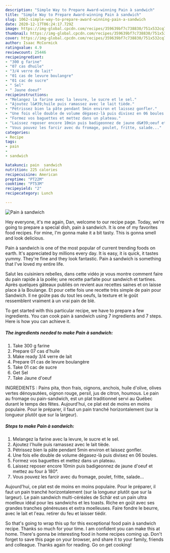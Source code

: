 ```yaml
---
description: "Simple Way to Prepare Award-winning Pain à sandwich"
title: "Simple Way to Prepare Award-winning Pain à sandwich"
slug: 1062-simple-way-to-prepare-award-winning-pain-a-sandwich
date: 2020-12-17T06:24:17.729Z
image: https://img-global.cpcdn.com/recipes/359639bf7c738830/751x532cq70/pain-a-sandwich-photo-principale-de-la-recette.jpg
thumbnail: https://img-global.cpcdn.com/recipes/359639bf7c738830/751x532cq70/pain-a-sandwich-photo-principale-de-la-recette.jpg
cover: https://img-global.cpcdn.com/recipes/359639bf7c738830/751x532cq70/pain-a-sandwich-photo-principale-de-la-recette.jpg
author: Isaac McCormick
ratingvalue: 4.9
reviewcount: 25446
recipeingredient:
- "300 g farine"
- "07 cas dhuile"
- "3/4 verre de lait"
- "01 cas de levure boulangre"
- "01 cac de sucre"
- " Sel"
- " Jaune doeuf"
recipeinstructions:
- "Melangez la farine avec la levure, le sucre et le sel."
- "Ajoutez l&#39;huile puis ramassez avec le lait tiède."
- "Pétrissez bien la pâte pendant 5min environ et laissez gonfler."
- "Une fois elle double de volume dégasez-là puis divisez en 06 boules."
- "Formez vos baguettes et mettez dans un plateau."
- "Laissez reposer encore 10min puis badigeonnez de jaune d&#39;oeuf et mettez au four à 180°."
- "Vous pouvez les farcir avec du fromage, poulet, fritte, salade..."
categories:
- Recipe
tags:
- pain
- 
- sandwich

katakunci: pain  sandwich 
nutrition: 225 calories
recipecuisine: American
preptime: "PT22M"
cooktime: "PT53M"
recipeyield: "2"
recipecategory: Lunch

---
```



![Pain à sandwich](https://img-global.cpcdn.com/recipes/359639bf7c738830/751x532cq70/pain-a-sandwich-photo-principale-de-la-recette.jpg)

Hey everyone, it's me again, Dan, welcome to our recipe page. Today, we're going to prepare a special dish, pain à sandwich. It is one of my favorites food recipes. For mine, I'm gonna make it a bit tasty. This is gonna smell and look delicious.

Pain à sandwich is one of the most popular of current trending foods on earth. It's appreciated by millions every day. It is easy, it is quick, it tastes yummy. They're fine and they look fantastic. Pain à sandwich is something that I've loved my entire life.

Salut les cuisiniers rebelles, dans cette vidéo je vous montre comment faire du pain rapide à la poêle; une recette parfaite pour sandwich et tartines. Après quelques gâteaux publiés on revient aux recettes saines et on laisse place à la Boulange. Et pour cette fois une recette très simple de pain pour Sandwich. Il ne goûte pas du tout les oeufs, la texture et le goût ressemblent vraiment à un vrai pain de blé.


To get started with this particular recipe, we have to prepare a few ingredients. You can cook pain à sandwich using 7 ingredients and 7 steps. Here is how you can achieve it.

<!--inarticleads1-->

##### The ingredients needed to make Pain à sandwich:

1. Take 300 g farine
1. Prepare 07 cas d&#39;huile
1. Make ready 3/4 verre de lait
1. Prepare 01 cas de levure boulangère
1. Take 01 cac de sucre
1. Get  Sel
1. Take  Jaune d&#39;oeuf


INGREDIENTS : Pains pita, thon frais, oignons, anchois, huile d&#39;olive, olives vertes dénoyautées, oignon rouge, persil, jus de citron, houmous. Le pain au fromage ou pain-sandwich, est un plat traditionnel servi au Québec durant le temps des fêtes. Aujourd&#39;hui, ce plat est de moins en moins populaire. Pour le préparer, il faut un pain tranché horizontalement (sur la longueur plutôt que sur la largeur). 

<!--inarticleads2-->

##### Steps to make Pain à sandwich:

1. Melangez la farine avec la levure, le sucre et le sel.
1. Ajoutez l&#39;huile puis ramassez avec le lait tiède.
1. Pétrissez bien la pâte pendant 5min environ et laissez gonfler.
1. Une fois elle double de volume dégasez-là puis divisez en 06 boules.
1. Formez vos baguettes et mettez dans un plateau.
1. Laissez reposer encore 10min puis badigeonnez de jaune d&#39;oeuf et mettez au four à 180°.
1. Vous pouvez les farcir avec du fromage, poulet, fritte, salade...


Aujourd&#39;hui, ce plat est de moins en moins populaire. Pour le préparer, il faut un pain tranché horizontalement (sur la longueur plutôt que sur la largeur). Le pain sandwich multi-céréales de Schär est un pain ultra moelleux idéal pour les sandwichs et les toasts. Riche en goût avec ses grandes tranches généreuses et extra moelleuses. Faire fondre le beurre, avec le lait et l&#39;eau. retirer du feu et laisser tiédir. 

So that's going to wrap this up for this exceptional food pain à sandwich recipe. Thanks so much for your time. I am confident you can make this at home. There's gonna be interesting food in home recipes coming up. Don't forget to save this page on your browser, and share it to your family, friends and colleague. Thanks again for reading. Go on get cooking!
